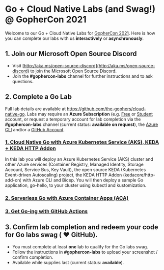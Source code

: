 # Go + Cloud Native Labs (and Swag!) @ GopherCon 2021

Welcome to our Go + Cloud Native Labs for [GopherCon 2021](https://www.gophercon.com/). Here is how you can complete our labs with us **interactively** or **asynchronously**.

## 1. Join our Microsoft Open Source Discord
- Visit [http://aka.ms/open-source-discord](http://aka.ms/open-source-discord) to join the Microsoft Open Source Discord.
- Join the **\#gophercon-labs** channel for further instructions and to ask questions.

## 2. Complete a Go Lab

Full lab details are available at <https://github.com/the-gophers/cloud-native-go>. Labs may require an **Azure Subscription** (e.g. [Free](https://aka.ms/azure-free-account) or [Student](https://aka.ms/azure-student-account) account, or request a temporary account for lab completion via the **\#gophercon-labs** channel (current status: **available on request**), the [Azure CLI](https://docs.microsoft.com/en-us/cli/azure/install-azure-cli) and/or a [GitHub Account](https://github.com).

### [1. Cloud Native Go with Azure Kubernetes Service (AKS), KEDA + KEDA HTTP Addon](https://github.com/the-gophers/cloud-native-go#1-cloud-native-go-with-azure-kubernetes-service-aks-keda--keda-http-addon)

In this lab you will deploy an Azure Kubernetes Service (AKS) cluster and other Azure services (Container Registry, Managed Identity, Storage Account, Service Bus, Key Vault), the open source KEDA (Kubernetes Event-driven Autoscaling) project, the KEDA HTTP Addon (kedacore/http-add-on) with Azure CLI and Bicep. You will then deploy a sample Go application, go-hello, to your cluster using kubectl and kustomization.

### [2. Serverless Go with Azure Container Apps (ACA)](https://github.com/the-gophers/cloud-native-go/blob/main/MORE.md#2-serverless-go-with-azure-container-apps-aca)

### [3. Get Go-ing with GitHub Actions](https://github.com/the-gophers/cloud-native-go/blob/main/MORE.md#3-get-go-ing-with-github-actions)

## 3. Confirm lab completion and redeem your code for Go labs swag ( ❤️  GitHub).
- You must complete at least **one** lab to qualify for the Go labs swag.
- Follow the instructions in **\#gophercon-labs** to upload your screenshot / confirm completion.
- Available while supplies last (current status: **available**).
